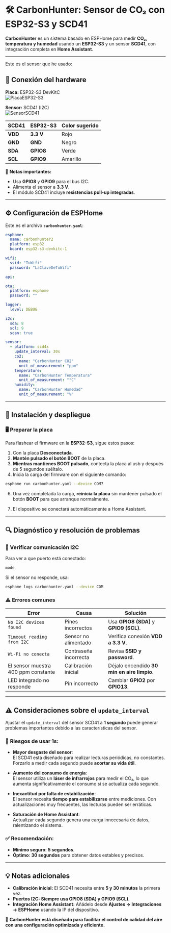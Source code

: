 # 🛠️ CarbonHunter: Sensor de CO₂ con ESP32-S3 y SCD41

**CarbonHunter** es un sistema basado en ESPHome para medir **CO₂, temperatura y humedad** usando un **ESP32-S3** y un sensor **SCD41**, con integración completa en **Home Assistant**.

---

Este es el sensor que he usado:


## 📡 Conexión del hardware

**Placa:** ESP32-S3 DevKitC  
![PlacaESP32-S3](https://github.com/user-attachments/assets/42622657-db03-40b7-9780-662f0f9d436f)

**Sensor:** SCD41 (I2C)  
![SensorSCD41](https://github.com/user-attachments/assets/1e9cc918-5c90-4bf2-b115-dc7bbb817aa9)



| **SCD41** | **ESP32-S3** | **Color sugerido** |
|-----------|--------------|--------------------|
| **VDD**   | **3.3 V**    | Rojo               |
| **GND**   | **GND**      | Negro              |
| **SDA**   | **GPIO8**    | Verde              |
| **SCL**   | **GPIO9**    | Amarillo           |

🔧 **Notas importantes:**
- Usa **GPIO8** y **GPIO9** para el bus I2C.
- Alimenta el sensor a **3.3 V**.
- El módulo SCD41 incluye **resistencias pull-up integradas**.

---

## ⚙️ Configuración de ESPHome

Este es el archivo **`carbonhunter.yaml`**:

```yaml
esphome:
  name: carbonhunter2
  platform: esp32
  board: esp32-s3-devkitc-1

wifi:
  ssid: "TuWifi"
  password: "LaClaveDeTuWifi"

api:

ota:
  platform: esphome
  password: ""

logger:
  level: DEBUG

i2c:
  sda: 8
  scl: 9
  scan: true

sensor:
  - platform: scd4x
    update_interval: 30s
    co2:
      name: "CarbonHunter CO2"
      unit_of_measurement: "ppm"
    temperature:
      name: "CarbonHunter Temperatura"
      unit_of_measurement: "°C"
    humidity:
      name: "CarbonHunter Humedad"
      unit_of_measurement: "%"
```

---

## 📲 Instalación y despliegue

### 🖥️ Preparar la placa

Para flashear el firmware en la **ESP32-S3**, sigue estos pasos:

1. Con la placa **Desconectada**.
2. **Mantén pulsado el botón BOOT** de la placa.
3. **Mientras mantienes BOOT pulsado**, contecta la placa al usb y después de 5 segundos suéltalo.
4. Inicia la carga del firmware con el siguiente comando:

```bash
esphome run carbonhunter.yaml --device COM7
```

6. Una vez completada la carga, **reinicia la placa** sin mantener pulsado el botón **BOOT** para que arranque normalmente.

7. El dispositivo se conectará automáticamente a Home Assistant.

---

## 🔍 Diagnóstico y resolución de problemas

### 🧪 Verificar comunicación I2C

Para ver a que puerto está conectado:

```bash
mode
```

Si el sensor no responde, usa:

```bash
esphome logs carbonhunter.yaml --device COM
```

### ⚠️ Errores comunes

| **Error**                                          | **Causa**                          | **Solución**                                |
|----------------------------------------------------|------------------------------------|--------------------------------------------|
| `No I2C devices found`                             | Pines incorrectos                  | Usa **GPIO8 (SDA)** y **GPIO9 (SCL)**.      |
| `Timeout reading from I2C`                         | Sensor no alimentado               | Verifica conexión **VDD a 3.3 V**.          |
| `Wi-Fi no conecta`                                 | Contraseña incorrecta              | Revisa **SSID y password**.                 |
| El sensor muestra 400 ppm constante                | Calibración inicial                | Déjalo encendido **30 min en aire limpio**. |
| LED integrado no responde                          | Pin incorrecto                     | Cambiar **GPIO2** por **GPIO13**.           |

---

## ⚠️ Consideraciones sobre el `update_interval`

Ajustar el `update_interval` del sensor SCD41 a **1 segundo** puede generar problemas importantes debido a las características del sensor.  

### 🚨 **Riesgos de usar 1s**:

- **Mayor desgaste del sensor**:  
  El SCD41 está diseñado para realizar lecturas periódicas, no constantes.  
  Forzarlo a medir cada segundo puede **acortar su vida útil**.  

- **Aumento del consumo de energía**:  
  El sensor utiliza un **láser de infrarrojos** para medir el CO₂, lo que aumenta significativamente el consumo si se actualiza cada segundo.  

- **Inexactitud por falta de estabilización**:  
  El sensor necesita **tiempo para estabilizarse** entre mediciones. Con actualizaciones muy frecuentes, las lecturas pueden ser erráticas.  

- **Saturación de Home Assistant**:  
  Actualizar cada segundo genera una carga innecesaria de datos, ralentizando el sistema.  

### ✅ **Recomendación**:
- **Mínimo seguro**: **5 segundos**.  
- **Óptimo**: **30 segundos** para obtener datos estables y precisos.  
---

## 💡 Notas adicionales

- **Calibración inicial:** El SCD41 necesita entre **5 y 30 minutos** la primera vez.  
- **Puertos I2C:** **Siempre usa GPIO8 (SDA) y GPIO9 (SCL)**.  
- **Integración Home Assistant:** Añádelo desde **Ajustes → Integraciones → ESPHome** usando la IP del dispositivo.  

🎯 **CarbonHunter está diseñado para facilitar el control de calidad del aire con una configuración optimizada y eficiente.**

